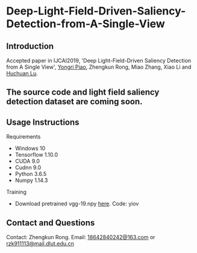 # Deep-Light-Field-Driven-Saliency-Detection-from-A-Single-View
## Introduction
Accepted paper in IJCAI2019, 'Deep Light-Field-Driven Saliency Detection from A Single View', [Yongri Piao](http://ice.dlut.edu.cn/yrpiao/), Zhengkun Rong, Miao Zhang, Xiao Li and [Huchuan Lu](http://ice.dlut.edu.cn/lu/publications.html).

## **The source code and light field saliency detection dataset are coming soon.**

## Usage Instructions
Requirements
* Windows 10
* Tensorflow 1.10.0
* CUDA 9.0
* Cudnn 9.0
* Python 3.6.5
* Numpy 1.14.3

Training
* Download pretrained vgg-19.npy [here](https://pan.baidu.com/s/1U6J9XenDOnUvkEzj0ZBmxg). Code: yiov
## Contact and Questions
Contact: Zhengkun Rong. Email: 18642840242@163.com or rzk911113@mail.dlut.edu.cn
